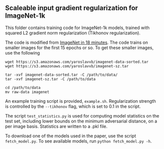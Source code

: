 ## Scaleable input gradient regularization for ImageNet-1k

This folder contains training code for ImageNet-1k models, trained with squared
L2 gradient norm regularization (Tikhonov regularization).

The code is modified from [ImageNet in 18 minutes](https://github.com/diux-dev/imagenet18). The code trains on smaller images for the first 15 epochs or so. To get these smaller images, use the following
```
wget https://s3.amazonaws.com/yaroslavvb/imagenet-data-sorted.tar
wget https://s3.amazonaws.com/yaroslavvb/imagenet-sz.tar

tar -xvf imagenet-data-sorted.tar -C /path/to/data/
tar -xvf imagenet-sz.tar -C /path/to/data

cd /path/to/data
mv raw-data imagenet
```

An example training script is provided, `example.sh`. Regularization strength
is controlled by the `--tikhonov` flag, which is set to 0.1 in the script.

The script `test_statistics.py` is used for computing model statistics on the
test set, including lower bounds on the minimum adversarial distance, on a per
image basis. Statistics are written to a .pkl file.

To download one of the models used in the paper, use the script `fetch_model.py`. To see available models, run `python fetch_model.py -h`.
